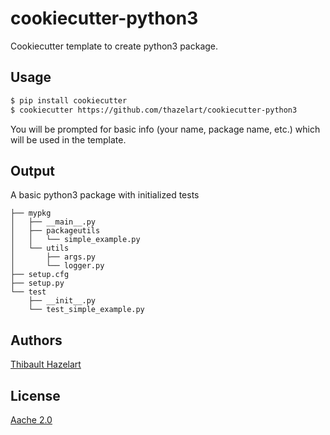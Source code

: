 # cookiecutter-python3

Cookiecutter template to create python3 package.


## Usage

```bash
$ pip install cookiecutter
$ cookiecutter https://github.com/thazelart/cookiecutter-python3
```

You will be prompted for basic info (your name, package name, etc.) which will be used in the template.

## Output
A basic python3 package with initialized tests

```
├── mypkg
│   ├── __main__.py
│   ├── packageutils
│   │   └── simple_example.py
│   └── utils
│       ├── args.py
│       └── logger.py
├── setup.cfg
├── setup.py
└── test
    ├── __init__.py
    └── test_simple_example.py
```

## Authors
[Thibault Hazelart](https://github.com/thazelart)

## License
[Aache 2.0](/LICENSE)
